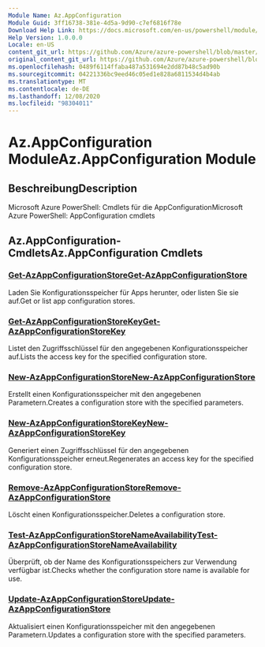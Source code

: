 ```yaml
---
Module Name: Az.AppConfiguration
Module Guid: 3ff16738-381e-4d5a-9d90-c7ef6816f78e
Download Help Link: https://docs.microsoft.com/en-us/powershell/module/az.appconfiguration
Help Version: 1.0.0.0
Locale: en-US
content_git_url: https://github.com/Azure/azure-powershell/blob/master/src/AppConfiguration/help/Az.AppConfiguration.md
original_content_git_url: https://github.com/Azure/azure-powershell/blob/master/src/AppConfiguration/help/Az.AppConfiguration.md
ms.openlocfilehash: 0489f6114ffaba487a531694e2dd87b48c5ad90b
ms.sourcegitcommit: 04221336bc9eed46c05ed1e828a6811534d4b4ab
ms.translationtype: MT
ms.contentlocale: de-DE
ms.lasthandoff: 12/08/2020
ms.locfileid: "98304011"
---
```

# <span data-ttu-id="8e88b-101">Az.AppConfiguration Module</span><span class="sxs-lookup"><span data-stu-id="8e88b-101">Az.AppConfiguration Module</span></span>
## <span data-ttu-id="8e88b-102">Beschreibung</span><span class="sxs-lookup"><span data-stu-id="8e88b-102">Description</span></span>
<span data-ttu-id="8e88b-103">Microsoft Azure PowerShell: Cmdlets für die AppConfiguration</span><span class="sxs-lookup"><span data-stu-id="8e88b-103">Microsoft Azure PowerShell: AppConfiguration cmdlets</span></span>

## <span data-ttu-id="8e88b-104">Az.AppConfiguration-Cmdlets</span><span class="sxs-lookup"><span data-stu-id="8e88b-104">Az.AppConfiguration Cmdlets</span></span>
### [<span data-ttu-id="8e88b-105">Get-AzAppConfigurationStore</span><span class="sxs-lookup"><span data-stu-id="8e88b-105">Get-AzAppConfigurationStore</span></span>](Get-AzAppConfigurationStore.md)
<span data-ttu-id="8e88b-106">Laden Sie Konfigurationsspeicher für Apps herunter, oder listen Sie sie auf.</span><span class="sxs-lookup"><span data-stu-id="8e88b-106">Get or list app configuration stores.</span></span>

### [<span data-ttu-id="8e88b-107">Get-AzAppConfigurationStoreKey</span><span class="sxs-lookup"><span data-stu-id="8e88b-107">Get-AzAppConfigurationStoreKey</span></span>](Get-AzAppConfigurationStoreKey.md)
<span data-ttu-id="8e88b-108">Listet den Zugriffsschlüssel für den angegebenen Konfigurationsspeicher auf.</span><span class="sxs-lookup"><span data-stu-id="8e88b-108">Lists the access key for the specified configuration store.</span></span>

### [<span data-ttu-id="8e88b-109">New-AzAppConfigurationStore</span><span class="sxs-lookup"><span data-stu-id="8e88b-109">New-AzAppConfigurationStore</span></span>](New-AzAppConfigurationStore.md)
<span data-ttu-id="8e88b-110">Erstellt einen Konfigurationsspeicher mit den angegebenen Parametern.</span><span class="sxs-lookup"><span data-stu-id="8e88b-110">Creates a configuration store with the specified parameters.</span></span>

### [<span data-ttu-id="8e88b-111">New-AzAppConfigurationStoreKey</span><span class="sxs-lookup"><span data-stu-id="8e88b-111">New-AzAppConfigurationStoreKey</span></span>](New-AzAppConfigurationStoreKey.md)
<span data-ttu-id="8e88b-112">Generiert einen Zugriffsschlüssel für den angegebenen Konfigurationsspeicher erneut.</span><span class="sxs-lookup"><span data-stu-id="8e88b-112">Regenerates an access key for the specified configuration store.</span></span>

### [<span data-ttu-id="8e88b-113">Remove-AzAppConfigurationStore</span><span class="sxs-lookup"><span data-stu-id="8e88b-113">Remove-AzAppConfigurationStore</span></span>](Remove-AzAppConfigurationStore.md)
<span data-ttu-id="8e88b-114">Löscht einen Konfigurationsspeicher.</span><span class="sxs-lookup"><span data-stu-id="8e88b-114">Deletes a configuration store.</span></span>

### [<span data-ttu-id="8e88b-115">Test-AzAppConfigurationStoreNameAvailability</span><span class="sxs-lookup"><span data-stu-id="8e88b-115">Test-AzAppConfigurationStoreNameAvailability</span></span>](Test-AzAppConfigurationStoreNameAvailability.md)
<span data-ttu-id="8e88b-116">Überprüft, ob der Name des Konfigurationsspeichers zur Verwendung verfügbar ist.</span><span class="sxs-lookup"><span data-stu-id="8e88b-116">Checks whether the configuration store name is available for use.</span></span>

### [<span data-ttu-id="8e88b-117">Update-AzAppConfigurationStore</span><span class="sxs-lookup"><span data-stu-id="8e88b-117">Update-AzAppConfigurationStore</span></span>](Update-AzAppConfigurationStore.md)
<span data-ttu-id="8e88b-118">Aktualisiert einen Konfigurationsspeicher mit den angegebenen Parametern.</span><span class="sxs-lookup"><span data-stu-id="8e88b-118">Updates a configuration store with the specified parameters.</span></span>

